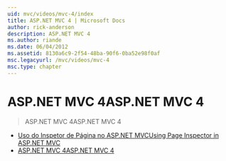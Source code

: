 ```yaml
---
uid: mvc/videos/mvc-4/index
title: ASP.NET MVC 4 | Microsoft Docs
author: rick-anderson
description: ASP.NET MVC 4
ms.author: riande
ms.date: 06/04/2012
ms.assetid: 8130a6c9-2f54-48ba-90f6-0ba52e98f0af
msc.legacyurl: /mvc/videos/mvc-4
msc.type: chapter
---
```

<a name="aspnet-mvc-4"></a><span data-ttu-id="4c7c7-103">ASP.NET MVC 4</span><span class="sxs-lookup"><span data-stu-id="4c7c7-103">ASP.NET MVC 4</span></span>
====================
> <span data-ttu-id="4c7c7-104">ASP.NET MVC 4</span><span class="sxs-lookup"><span data-stu-id="4c7c7-104">ASP.NET MVC 4</span></span>


- [<span data-ttu-id="4c7c7-105">Uso do Inspetor de Página no ASP.NET MVC</span><span class="sxs-lookup"><span data-stu-id="4c7c7-105">Using Page Inspector in ASP.NET MVC</span></span>](using-page-inspector-in-aspnet-mvc.md)
- [<span data-ttu-id="4c7c7-106">ASP.NET MVC 4</span><span class="sxs-lookup"><span data-stu-id="4c7c7-106">ASP.NET MVC 4</span></span>](aspnet-mvc-4.md)
